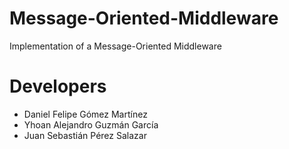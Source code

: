 # Message-Oriented-Middleware
Implementation of a Message-Oriented Middleware 

# Developers
- Daniel Felipe Gómez Martínez
- Yhoan Alejandro Guzmán García
- Juan Sebastián Pérez Salazar
